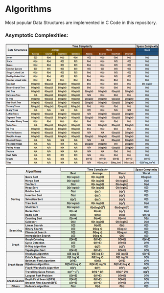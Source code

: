 # Algorithms

Most popular Data Structures are implemented in C Code in this repository.

### Asymptotic Complexities:
<img src="AsymptoticComplexities-DS.png " height="400" width="600"/><br />
<img src="AsymptoticComplexities-Algo.png " height="400" width="600"/><br />